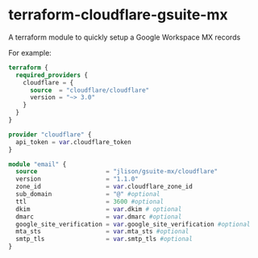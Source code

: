 # terraform-cloudflare-gsuite-mx
A terraform module to quickly setup a Google Workspace MX records

For example:
```terraform
terraform {
  required_providers {
    cloudflare = {
      source  = "cloudflare/cloudflare"
      version = "~> 3.0"
    }
  }
}

provider "cloudflare" {
  api_token = var.cloudflare_token
}

module "email" {
  source                   = "jlison/gsuite-mx/cloudflare"
  version                  = "1.1.0"
  zone_id                  = var.cloudflare_zone_id
  sub_domain               = "@" #optional
  ttl                      = 3600 #optional
  dkim                     = var.dkim # optional
  dmarc                    = var.dmarc #optional
  google_site_verification = var.google_site_verification #optional
  mta_sts                  = var.mta_sts #optional
  smtp_tls                 = var.smtp_tls #optional
}
```
